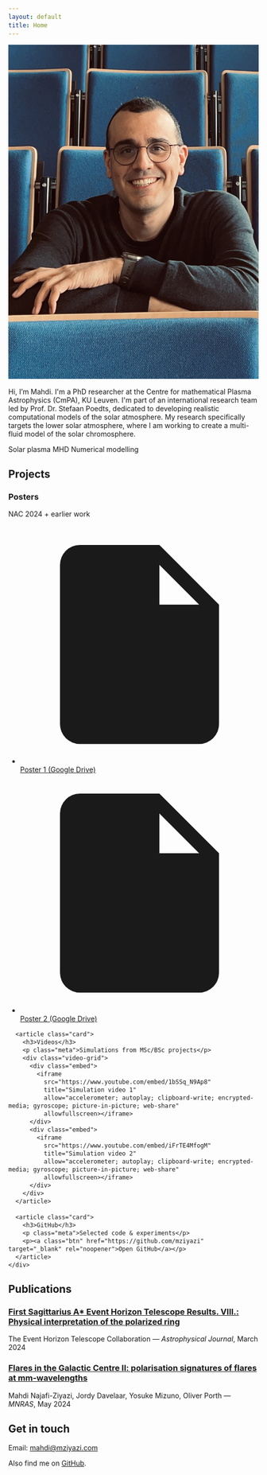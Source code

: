 ```yaml
---
layout: default
title: Home
---
```


<main class="wrap">
  <section id="about">
    <div class="hero">
      <img src="UC.jpeg" alt="Portrait of Mahdi Najafi-Ziyazi" class="avatar" />
      <div>
        <p class="subtitle">
         Hi, I’m Mahdi. I'm a PhD researcher at the Centre for mathematical Plasma Astrophysics (CmPA), KU Leuven. I'm part of an international research team   led by Prof. Dr. Stefaan Poedts, dedicated to developing realistic computational models of the solar atmosphere. My research specifically targets the lower solar atmosphere, where I am working to create a multi-fluid model of the solar chromosphere.
        </p>
        <div class="badges" style="margin-top:14px">
          <span class="badge">Solar plasma</span>
          <span class="badge">MHD</span>
          <span class="badge">Numerical modelling</span>
        </div>
      </div>
    </div>
  </section>

  <section id="projects">
    <h2>Projects</h2>
    <div class="grid cols-3">
      <article class="card">
        <h3>Posters</h3>
        <p class="meta">NAC 2024 + earlier work</p>
        <ul class="links">
          <li>
            <svg xmlns="http://www.w3.org/2000/svg" viewBox="0 0 24 24" fill="currentColor"><path d="M14 2H6a2 2 0 0 0-2 2v16a2 2 0 0 0 2 2h12a2 2 0 0 0 2-2V8zm0 2 4 4h-4z"/></svg>
            <a href="https://drive.google.com/file/d/1BwiqrcjqTrJ5ewc8dWBtBjKDqhJfS5ii/view" target="_blank" rel="noopener">Poster 1 (Google Drive)</a>
          </li>
          <li>
            <svg xmlns="http://www.w3.org/2000/svg" viewBox="0 0 24 24" fill="currentColor"><path d="M14 2H6a2 2 0 0 0-2 2v16a2 2 0 0 0 2 2h12a2 2 0 0 0 2-2V8zm0 2 4 4h-4z"/></svg>
            <a href="https://drive.google.com/file/d/1jkV1qofiSeLiLbfs7dPabLwcKSvFRLyT/view" target="_blank" rel="noopener">Poster 2 (Google Drive)</a>
          </li>
        </ul>
      </article>

      <article class="card">
        <h3>Videos</h3>
        <p class="meta">Simulations from MSc/BSc projects</p>
        <div class="video-grid">
          <div class="embed">
            <iframe
              src="https://www.youtube.com/embed/1bSSq_N9Ap8"
              title="Simulation video 1"
              allow="accelerometer; autoplay; clipboard-write; encrypted-media; gyroscope; picture-in-picture; web-share"
              allowfullscreen></iframe>
          </div>
          <div class="embed">
            <iframe
              src="https://www.youtube.com/embed/iFrTE4MfogM"
              title="Simulation video 2"
              allow="accelerometer; autoplay; clipboard-write; encrypted-media; gyroscope; picture-in-picture; web-share"
              allowfullscreen></iframe>
          </div>
        </div>
      </article>

      <article class="card">
        <h3>GitHub</h3>
        <p class="meta">Selected code & experiments</p>
        <p><a class="btn" href="https://github.com/mziyazi" target="_blank" rel="noopener">Open GitHub</a></p>
      </article>
    </div>
  </section>

  <section id="publications">
    <h2>Publications</h2>
    <div class="card">
      <div class="list">
        <div class="pub">
          <h3>
            <a href="#" onclick="return false;" title="Add DOI/URL here">
              First Sagittarius A* Event Horizon Telescope Results. VIII.: Physical interpretation of the polarized ring
            </a>
          </h3>
          <div class="meta">The Event Horizon Telescope Collaboration — <em>Astrophysical Journal</em>, March 2024</div>
        </div>
        <div class="pub">
          <h3>
            <a href="#" onclick="return false;" title="Add DOI/URL here">
              Flares in the Galactic Centre II: polarisation signatures of flares at mm-wavelengths
            </a>
          </h3>
          <div class="meta">Mahdi Najafi-Ziyazi, Jordy Davelaar, Yosuke Mizuno, Oliver Porth — <em>MNRAS</em>, May 2024</div>
        </div>
      </div>
    </div>
  </section>

  <section id="contact">
    <h2>Get in touch</h2>
    <div class="card">
      <p>Email: <a href="mailto:mahdi@mziyazi.com">mahdi@mziyazi.com</a></p>
      <p>Also find me on <a href="https://github.com/mziyazi" target="_blank" rel="noopener">GitHub</a>.</p>
    </div>
  </section>
</main>
